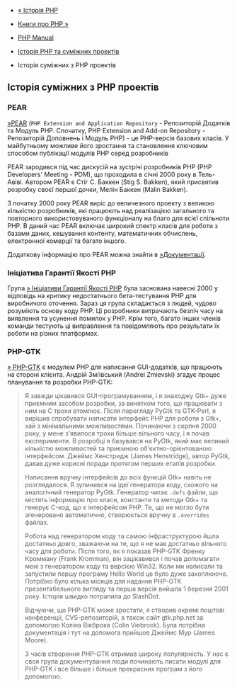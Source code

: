 - [« Історія PHP](history.php.md)
- [Книги про PHP »](history.php.books.md)

- [PHP Manual](index.md)
- [Історія PHP та суміжних проектів](history.md)
- Історія суміжних з PHP проектів

## Історія суміжних з PHP проектів

### PEAR

[»PEAR](https://pear.php.net/)
(`PHP Extension and Application Repository` - Репозиторій Додатків
та Модуль PHP. Спочатку, PHP Extension and Add-on Repository -
Репозиторій Доповнень і Модуль PHP) - це PHP-версія базових класів.
У майбутньому можливе його зростання та становлення ключовим способом публікації
модулів PHP серед розробників

PEAR зародився під час дискусій на зустрічі розробників PHP (PHP
Developers' Meeting - PDM), що проходила в січні 2000 року в Тель-Авіві.
Автором PEAR є Стіг С. Баккен (Stig S. Bakken), який присвятив
розробку своєї першої дочки, Мелін Баккен (Malin Bakken).

З початку 2000 року PEAR виріс до величезного проекту з великою кількістю
розробників, які працюють над реалізацією загального та повторного
використовуваного функціоналу на благо для всієї спільноти PHP. В даний
час PEAR включає широкий спектр класів для роботи з базами
даних, кешування контенту, математичних обчислень, електронної
комерції та багато іншого.

Додаткову інформацію про PEAR можна знайти в
[»Документації](https://pear.php.net/manual/).

### Ініціатива Гарантії Якості PHP

Група [» Ініціативи Гарантії Якості PHP](https://qa.php.net/) була
заснована навесні 2000 у відповідь на критику недостатнього бета-тестування
PHP для виробничого оточення. Зараз ця група складається з людей,
чудово розуміють основу коду PHP. Ці розробники витрачають безліч
часу на виявлення та усунення помилок у PHP. Крім того, багато
інших членів команди тестують ці виправлення та повідомляють про результати
їх роботи на різних платформах.

### PHP-GTK

[» PHP-GTK](http://gtk.php.net/) є модулем PHP для написання
GUI-додатків, що працюють на стороні клієнта. Андрій Зміївський (Andrei
Zmievski) згадує процес планування та розробки PHP-GTK:

> Я завжди цікавився GUI-програмуванням, і я знаходжу Gtk+ дуже
> приємним засобом розробки, за винятком того, що працювати з ним на C
> трохи втомлює. Після перегляду PyGtk та GTK-Perl, я вирішив
> спробувати написати інтерфейс PHP для роботи з Gtk+, хай з
> мінімальними можливостями. Починаючи з серпня 2000 року, у мене
> з'явилося трохи більше вільного часу, і я почав експерименти. В
> розробці я базувався на PyGtk, який має великий
> кількістю можливостей та приємною об'єктно-орієнтованою
> інтерфейсом. Джеймс Хенстридж (James Henstridge), автор PyGtk, давав
> дуже корисні поради протягом перших етапів розробки.
>
> Написання вручну інтерфейсів до всіх функцій Gtk+ навіть не
> розглядалося. Я зупинився на ідеї генератора коду, схожого на
> аналогічний генератор PyGtk. Генератор читає `.defs` файли,
> що містять інформацію про класи, константи та методи Gtk+ та
> генерує C-код, що є інтерфейсом PHP. Те, що не могло бути
> згенеровано автоматично, створюється вручну в `.overrides` файлах.
>
> Робота над генератором коду та самою інфраструктурою йшла достатньо
> довго, зважаючи на те, що я не мав достатньо вільного часу для
> роботи. Після того, як я показав PHP-GTK Френку Кромману (Frank
> Kromman), він зацікавився і почав допомагати мені з генератором коду та
> версією Win32. Коли ми написали та запустили першу програму
> Hello World це було дуже захоплююче. Потрібно було кілька
> місяців для надання PHP-GTK презентабельного вигляду та перша версія
> вийшла 1 березня 2001 року. Історія швидко потрапила до SlashDot.
>
> Відчуючи, що PHP-GTK може зростати, я створив окремі поштові
> конференції, CVS-репозиторій, а також сайт gtk.php.net за допомогою
> Коліна Вієброка (Colin Viebrock). Була потрібна документація і тут на
> допомога прийшов Джеймс Мур (James Moore).
>
> З часів створення PHP-GTK отримав широку популярність. У нас є
> своя група документування люди починають писати модулі для PHP-GTK
> і все більше і більше прекрасних програм з його допомогою.
